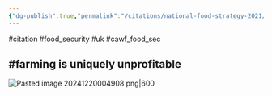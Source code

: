 ```yaml
---
{"dg-publish":true,"permalink":"/citations/national-food-strategy-2021/","created":"2024-12-20T00:48:58.879+00:00","updated":"2025-10-10T23:57:33.552+01:00"}
---
```


#citation #food_security #uk #cawf_food_sec 

## #farming is uniquely unprofitable
![Pasted image 20241220004908.png|600](/img/user/Pasted%20image%2020241220004908.png)
